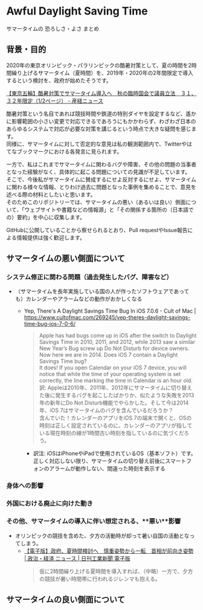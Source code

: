 # Awful Daylight Saving Time

サマータイムの 恐ろしさ・よさ まとめ

## 背景・目的

2020年の東京オリンピック・パラリンピックの酷暑対策として、夏の時間を2時間繰り上げるサマータイム（夏時間）を、2019年・2020年の2年間限定で導入するという検討を、政府が始めたそうです。

[【東京五輪】酷暑対策でサマータイム導入へ　秋の臨時国会で議員立法　３１、３２年限定（1/2ページ） - 産経ニュース](https://www.sankei.com/politics/news/180806/plt1808060002-n1.html)

酷暑対策という名目であれば競技時間や鉄道の特別ダイヤを設定するなど、遙かに影響範囲の小さい変更で対応できるであろうにもかかわらず、わざわざ日本のあらゆるシステムで対応が必要な対策を講じるという時点で大きな疑問を感じます。  
同様に、サマータイムに対して否定的な意見は私の観測範囲内で、Twitterやはてなブックマークにおける各発言に見られます。

一方で、私はこれまでサマータイムに関わるバグや障害、その他の問題の当事者となった経験がなく、具体的に起こる問題についての見識が不足しています。  
そこで、今後私がサマータイムに賛成するにせよ反対するにせよ、サマータイムに関わる様々な情報、とりわけ過去に問題となった事例を集めることで、意見を述べる際の材料としたいと思います。  
そのためこのリポジトリーでは、サマータイムの悪い（あるいは良い）側面について、「ウェブサイトや書籍などの情報源」と「その関係する箇所の（日本語での）要約」を中心に収集します。

GitHubに公開していることから察せられるとおり、Pull requestやIssue報告による情報提供は強く歓迎します。

## サマータイムの悪い側面について


### システム修正に関わる問題（過去発生したバグ、障害など）

- （サマータイムを長年実施している国の人が作ったソフトウェアであっても）カレンダーやアラームなどの動作がおかしくなる
    - Yep, There's A Daylight Savings Time Bug In iOS 7.0.6 - Cult of Mac | https://www.cultofmac.com/269245/yep-theres-daylight-savings-time-bug-ios-7-0-6/
      > Apple has had bugs come up in iOS after the switch to Daylight Savings Time in 2010, 2011, and 2012, while 2013 saw a similar New Year’s Bug screw up Do Not Disturb for device owners. Now here we are in 2014. Does iOS 7 contain a Daylight Savings Time bug?  
      > It does! If you open Calendar on your iOS 7 device, you will notice that while the time of your operating system is set correctly, the line marking the time in Calendar is an hour old.
      > 訳: Appleは2010年、2011年、2012年にサマータイムに切り替えた後に発生するバグを起こしたばかりか、似たような失敗を2013年の新年にDo Not Disturb機能でやらかした。そして今は2014年、iOS 7はサマータイムのバグを含んでいるだろうか？  
      > 含んでいた！カレンダーのアプリをiOS 7の端末で開くと、OSの時刻は正しく設定されているのに、カレンダーのアプリが指している現在時刻の線が1時間古い時刻を指しているのに気づくだろう。

        - 訳注: iOSはiPhoneやiPadで使用されているOS（基本ソフト）です。正しく対応しない限り、サマータイムの切り替え前後にスマートフォンのアラームが動作しない、間違った時刻を表示する

### 身体への影響


### 外国における廃止に向けた動き


### その他、サマータイムの導入に伴い想定される、\*\*悪い\*\*影響

- オリンピックの競技を含めた、夕方の活動時が却って暑い自国の活動となってしまう。
    - [【電子版】政府、夏時間検討へ　慎重姿勢から一転　首相が前向き姿勢 | 政治・経済 ニュース | 日刊工業新聞 電子版](https://www.nikkan.co.jp/articles/view/00483784)
      > 仮に2時間繰り上げる夏時間を導入すれば、（中略）一方で、夕方の競技が暑い時間帯に行われるジレンマも抱える。



## サマータイムの良い側面について



<!--

### Daylight savings time bug? | Adobe Community

Title                                  | URL
---------------------------------------|-----------
daylight saving time - Google Scholar | https://scholar.google.co.jp/scholar?start=0&q=daylight+saving+time+&hl=ja&lr=lang_en%7Clang_ja&num=20&as_sdt=0,5
daylight savings time bug - Google 検索 | https://www.google.co.jp/search?q=daylight+savings+time+bug&rlz=1C1GCEA_enJP787JP787&ei=2wxpW-PwKsry8QXn3auQCA&start=10&sa=N&biw=1240&bih=802
daylight savings time - Google 検索 | https://www.google.co.jp/search?q=daylight+savings+time&rlz=1C1GCEA_enJP787JP787&source=lnms&tbm=nws&sa=X&ved=0ahUKEwiG_4jd_NncAhVIu7wKHcbQAH0Q_AUICigB&biw=1240&bih=1294&dpr=1.5
Daylight saving time may become a thing of the past in Europe | https://www.nbcnews.com/news/world/daylight-saving-time-may-become-thing-past-europe-n893131
Bishop proposes states have more options for daylight saving time | https://www.thespectrum.com/story/news/2018/07/16/bishop-proposes-states-have-more-options-daylight-saving-time/789099002/
Glitch in Google Calendar - Daylight Savings Time March 11, 2018 - Google プロダクト フォーラム | https://productforums.google.com/forum/#!msg/calendar/2vrV8zKirOI/AeFdUfwOAgAJ
1233809 - Daylight Savings Time Displays the Wrong Date in JavaScript on Windows | https://bugzilla.mozilla.org/show_bug.cgi?id=1233809
日本に『サマータイム制』はいらない！ ( 夏 ) - 気象・歳時・防災 コラム - Yahoo!ブログ | https://blogs.yahoo.co.jp/otenki_bosai/47260331.html
Daylight Savings Time Bug Xerox | http://fieryforums.efi.com/showthread.php/5105-Daylight-Savings-Time-Bug-Xerox
Why would daylight-saving time mess up my computer? - HowStuffWorks | https://computer.howstuffworks.com/dst-bug.htm
Daylight savings time bug (beta forum topic continued here) - 2BrightSparks | https://www.2brightsparks.com/bb/viewtopic.php?t=11184
Daylight savings time bug? - Adobe Community | https://forums.adobe.com/thread/813805
Remember The Milk - Forums / Help / Daylight Savings Time Bug in Android | https://www.rememberthemilk.com/forums/help/12344/
March 11 calendar bug - Outlook Mac | https://social.technet.microsoft.com/Forums/office/en-US/a43a6c67-7d02-4a62-95e5-5ff931f8f7ac/march-11-calendar-bug-outlook-mac?forum=outlook
daylight savings time trouble - Google 検索 | https://www.google.co.jp/search?q=daylight+savings+time+trouble&rlz=1C1GCEA_enJP787JP787&oq=daylight+savings+time+trouble&aqs=chrome..69i57j0.12334j0j7&sourceid=chrome&ie=UTF-8
Is daylight saving time worth the trouble? Research says no | http://theconversation.com/is-daylight-saving-time-worth-the-trouble-research-says-no-86739
Why daylight saving time can be bad for your health - CNN | https://edition.cnn.com/2016/03/11/health/daylight-saving-time-health-effects/index.html
404 Blog Not Found:夏時間を支持するのは頭が春な人だけ | http://blog.livedoor.jp/dankogai/archives/51239059.html

https://www.ncbi.nlm.nih.gov/pubmed/11152980

-->
